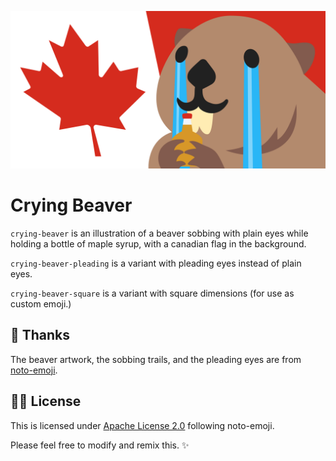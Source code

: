 ![Crying beaver](./crying-beaver.png)

# Crying Beaver

`crying-beaver` is an illustration of a beaver sobbing with plain eyes while
holding a bottle of maple syrup, with a canadian flag in the background.

`crying-beaver-pleading` is a variant with pleading eyes instead of plain eyes.

`crying-beaver-square` is a variant with square dimensions (for use as custom emoji.)

## 🙇 Thanks

The beaver artwork, the sobbing trails, and the pleading eyes are from
[noto-emoji](https://github.com/googlefonts/noto-emoji).

## 🧑‍⚖️ License

This is licensed under [Apache License 2.0](./LICENSE) following noto-emoji.

Please feel free to modify and remix this. ✨

